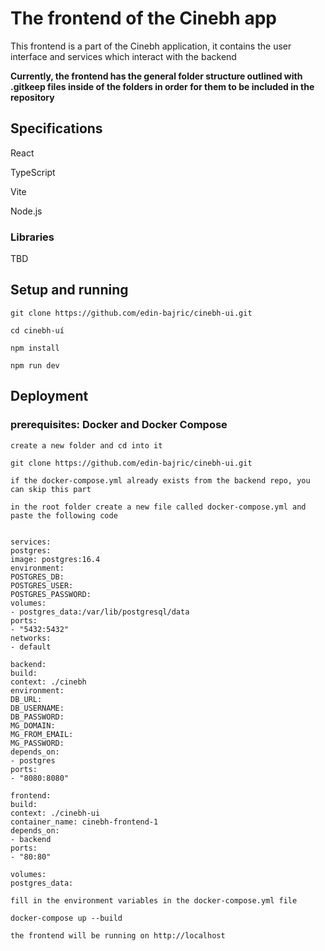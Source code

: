 # The frontend of the Cinebh app

This frontend is a part of the Cinebh application, it contains the user interface and services which interact with the backend

**Currently, the frontend has the general folder structure outlined with .gitkeep files inside of the folders in order for them to be included in the repository**

## Specifications
React

TypeScript

Vite

Node.js

### Libraries
TBD

## Setup and running

`git clone https://github.com/edin-bajric/cinebh-ui.git`

`cd cinebh-uí`

`npm install`

`npm run dev`

## Deployment

### prerequisites: Docker and Docker Compose

`create a new folder and cd into it`

`git clone https://github.com/edin-bajric/cinebh-ui.git`

`if the docker-compose.yml already exists from the backend repo, you can skip this part`

`in the root folder create a new file called docker-compose.yml and paste the following code`

```

services:
postgres:
image: postgres:16.4
environment:
POSTGRES_DB: 
POSTGRES_USER: 
POSTGRES_PASSWORD:
volumes:
- postgres_data:/var/lib/postgresql/data
ports:
- "5432:5432"
networks:
- default

backend:
build:
context: ./cinebh
environment:
DB_URL: 
DB_USERNAME: 
DB_PASSWORD: 
MG_DOMAIN: 
MG_FROM_EMAIL: 
MG_PASSWORD: 
depends_on:
- postgres
ports:
- "8080:8080"

frontend:
build:
context: ./cinebh-ui
container_name: cinebh-frontend-1
depends_on:
- backend
ports:
- "80:80"

volumes:
postgres_data:

```

`fill in the environment variables in the docker-compose.yml file`

`docker-compose up --build`

`the frontend will be running on http://localhost`

